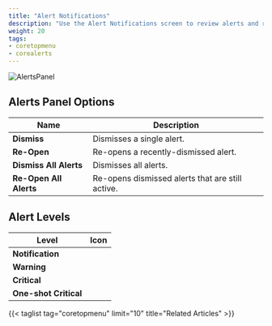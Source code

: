 ```yaml
---
title: "Alert Notifications"
description: "Use the Alert Notifications screen to review alerts and related options on your TrueNAS"
weight: 20
tags:
- coretopmenu
- corealerts
---
```


![AlertsPanel](/images/CORE/AlertsPanel.png "Alerts Panel")

## Alerts Panel Options

| Name | Description |
|------|------|
| **Dismiss** | Dismisses a single alert. |
| **Re-Open** | Re-opens a recently-dismissed alert. |
| **Dismiss All Alerts** | Dismisses all alerts. |
| **Re-Open All Alerts** | Re-opens dismissed alerts that are still active. |

## Alert Levels

| Level | Icon |
|-------------|------|
| **Notification** | <i class="fa fa-info-circle" aria-hidden="true"></i> |
| **Warning** | <i class="fa fa-clock-o" aria-hidden="true"></i> |
| **Critical** | <i class="fa fa-exclamation-circle" aria-hidden="true"></i> |
| **One-shot Critical** | <i class="fa fa-bell" aria-hidden="true"></i> |

{{< taglist tag="coretopmenu" limit="10" title="Related Articles" >}}
